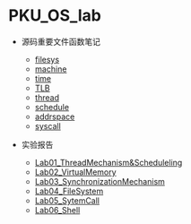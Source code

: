 # PKU_OS_lab

- 源码重要文件函数笔记
  - [filesys](./Notes/code/filesys/filesys.md)
  - [machine](./Notes/code/machine/machine.md)
  - [time](./Notes/code/machine/time.md)
  - [TLB](./Notes/code/machine/tlbnote.md)
  - [thread](./Notes/code/threads/thread.md)
  - [schedule](./Notes/code/threads/scheduler.md)
  - [addrspace](./Notes/code/userprog/addrspace.md)
  - [syscall](./Notes/code/threads/syscall.md)

- 实验报告
  - [Lab01_ThreadMechanism&Scheduleling](./Lab/Lab01_ThreadMechanism&Scheduleling/README.md)
  - [Lab02_VirtualMemory](./Lab/Lab02_VirtualMemory/README.md)
  - [Lab03_SynchronizationMechanism](./Lab/Lab03_SynchronizationMechanism/README.md)
  - [Lab04_FileSystem](./Lab/Lab04_FileSystem/README.md)
  - [Lab05_SytemCall](./Lab/Lab05_SytemCall/README.md)
  - [Lab06_Shell](./Lab/Lab06_Shell/README.md) 

  

